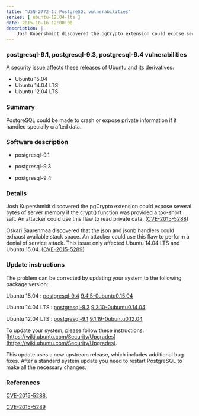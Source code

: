 ```yaml
---
title: "USN-2772-1: PostgreSQL vulnerabilities"
series: [ ubuntu-12.04-lts ]
date: 2015-10-16 12:00:00
description: |
    Josh Kupershmidt discovered the pgCrypto extension could expose several bytes of server memory if the crypt() function was provided a too-short salt. An attacker could use this flaw to read private data. ([CVE-2015-5288](http://people.ubuntu.com/~ubuntu-security/cve/CVE-2015-5288))
--- 
```

 
### postgresql-9.1, postgresql-9.3, postgresql-9.4 vulnerabilities

A security issue affects these releases of Ubuntu and its derivatives:

* Ubuntu 15.04
* Ubuntu 14.04 LTS
* Ubuntu 12.04 LTS

### Summary

PostgreSQL could be made to crash or expose private information if it handled specially crafted data.

### Software description

* postgresql-9.1 

* postgresql-9.3 

* postgresql-9.4 

### Details

Josh Kupershmidt discovered the pgCrypto extension could expose several bytes of server memory if the crypt() function was provided a too-short salt. An attacker could use this flaw to read private data. ([CVE-2015-5288](http://people.ubuntu.com/~ubuntu-security/cve/CVE-2015-5288))

Oskari Saarenmaa discovered that the json and jsonb handlers could exhaust available stack space. An attacker could use this flaw to perform a denial of service attack. This issue only affected Ubuntu 14.04 LTS and Ubuntu 15.04. ([CVE-2015-5289](http://people.ubuntu.com/~ubuntu-security/cve/CVE-2015-5289)) 

### Update instructions

The problem can be corrected by updating your system to the following package version:

Ubuntu 15.04
 : [postgresql-9.4](https://launchpad.net/ubuntu/+source/postgresql-9.4) <span> [9.4.5-0ubuntu0.15.04](https://launchpad.net/ubuntu/+source/postgresql-9.4/9.4.5-0ubuntu0.15.04) </span> 

Ubuntu 14.04 LTS
 : [postgresql-9.3](https://launchpad.net/ubuntu/+source/postgresql-9.3) <span> [9.3.10-0ubuntu0.14.04](https://launchpad.net/ubuntu/+source/postgresql-9.3/9.3.10-0ubuntu0.14.04) </span> 

Ubuntu 12.04 LTS
 : [postgresql-9.1](https://launchpad.net/ubuntu/+source/postgresql-9.1) <span> [9.1.19-0ubuntu0.12.04](https://launchpad.net/ubuntu/+source/postgresql-9.1/9.1.19-0ubuntu0.12.04) </span> 

To update your system, please follow these instructions: [https://wiki.ubuntu.com/Security/Upgrades](https://wiki.ubuntu.com/Security/Upgrades).

This update uses a new upstream release, which includes additional bug fixes. After a standard system update you need to restart PostgreSQL to make all the necessary changes. 

### References

 [CVE-2015-5288](http://people.ubuntu.com/~ubuntu-security/cve/CVE-2015-5288), 

 [CVE-2015-5289](http://people.ubuntu.com/~ubuntu-security/cve/CVE-2015-5289)
 
